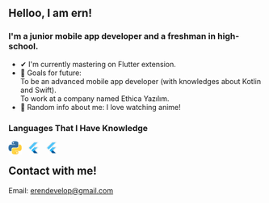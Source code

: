 ## Helloo, I am ern!

### I'm a junior mobile app developer and a freshman in high-school.
- ✔ I'm currently mastering on Flutter extension.
- 🎯 Goals for future:<br>
    To be an advanced mobile app developer (with knowledges about Kotlin and Swift).<br>
    To work at a company named Ethica Yazılım.
- 👀 Random info about me: I love watching anime!
### Languages That I Have Knowledge
[<img align="left" alt="Python" width="26px" src="./img/python.png" style="padding-right:10px;"/>][route]
[<img align="left" alt="Python" width="26px" src="./img/flutter.png" style="padding-right:10px;"/>][route]
[<img align="left" alt="Python" width="26px" src="./img/flutter.png" style="padding-right:10px;"/>][route]
<br>
## Contact with me!
 Email: erendevelop@gmail.com
 

[route]: https://github.com/ernkedy/tum-kodlarim